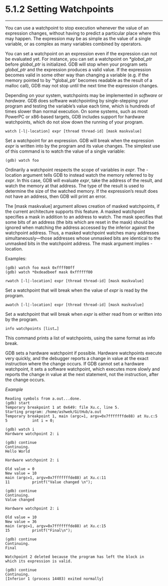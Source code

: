 # 5.1.2 Setting Watchpoints

----

You can use a watchpoint to stop execution whenever the value of an expression changes, without having to predict a particular place where this may happen. The expression may be as simple as the value of a single variable, or as complex as many variables combined by operators.

You can set a watchpoint on an expression even if the expression can not be evaluated yet. For instance, you can set a watchpoint on _&#42;global&#95;ptr_ before _global&#95;ptr_ is initialized. GDB will stop when your program sets _global&#95;ptr_ and the expression produces a valid value. If the expression becomes valid in some other way than changing a variable (e.g. if the memory pointed to by ‘*global_ptr’ becomes readable as the result of a malloc call), GDB may not stop until the next time the expression changes.

Depending on your system, watchpoints may be implemented in _software_ or _hardware_. GDB does software watchpointing by single-stepping your program and testing the variable’s value each time, which is hundreds of times slower than normal execution. On some systems, such as most PowerPC or x86-based targets, GDB includes support for hardware watchpoints, which do not slow down the running of your program.

```
watch [-l|-location] expr [thread thread-id] [mask maskvalue]
```
Set a watchpoint for an expression. GDB will break when the expression _expr_ is written into by the program and its value changes. The simplest use of this command is to watch the value of a single variable:

```
(gdb) watch foo
```
Ordinarily a watchpoint respects the scope of variables in _expr_. The -location argument tells GDB to instead watch the memory referred to by _expr_. In this case, GDB will evaluate _expr_, take the address of the result, and watch the memory at that address. The type of the result is used to determine the size of the watched memory. If the expression’s result does not have an address, then GDB will print an error.

The [mask maskvalue] argument allows creation of masked watchpoints, if the current architecture supports this feature. A masked watchpoint specifies a mask in addition to an address to watch. The mask specifies that some bits of an address (the bits which are reset in the mask) should be ignored when matching the address accessed by the inferior against the watchpoint address. Thus, a masked watchpoint watches many addresses simultaneously—those addresses whose unmasked bits are identical to the unmasked bits in the watchpoint address. The mask argument implies -location.

Examples:
```
(gdb) watch foo mask 0xffff00ff
(gdb) watch *0xdeadbeef mask 0xffffff00
```

```
rwatch [-l|-location] expr [thread thread-id] [mask maskvalue]
```
Set a watchpoint that will break when the value of _expr_ is read by the program.

```
awatch [-l|-location] expr [thread thread-id] [mask maskvalue]
```
Set a watchpoint that will break when _expr_ is either read from or written into by the program.

```
info watchpoints [list…]
```
This command prints a list of watchpoints, using the same format as info break.

GDB sets a hardware watchpoint if possible. Hardware watchpoints execute very quickly, and the debugger reports a change in value at the exact instruction where the change occurs. If GDB cannot set a hardware watchpoint, it sets a software watchpoint, which executes more slowly and reports the change in value at the next statement, not the instruction, after the change occurs.


_Example_
```
Reading symbols from a.out...done.
(gdb) start
Temporary breakpoint 1 at 0x649: file Xu.c, line 5.
Starting program: /home/ashwek/GitHub/a.out
Temporary breakpoint 1, main (argc=1, argv=0x7fffffffde88) at Xu.c:5
5           int i = 0;

(gdb) watch i
Hardware watchpoint 2: i

(gdb) continue
Continuing.
Hello World

Hardware watchpoint 2: i

Old value = 0
New value = 10
main (argc=1, argv=0x7fffffffde88) at Xu.c:11
11          printf("Value changed \n");

(gdb) continue
Continuing.
Value changed

Hardware watchpoint 2: i

Old value = 10
New value = 36
main (argc=1, argv=0x7fffffffde88) at Xu.c:15
15          printf("Final\n");

(gdb) continue
Continuing.
Final

Watchpoint 2 deleted because the program has left the block in
which its expression is valid.

(gdb) continue
Continuing.
[Inferior 1 (process 14403) exited normally]
```
